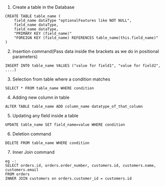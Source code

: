 1. Create a table in the Database

```
CREATE TABLE table_name (
    field_name dataType "optionalFeatures like NOT NULL",
    field_name dataType,
    field_name dataType,
    "PRIMARY KEY (field_name)"
    "FOREIGN KEY (field_name) REFERENCES table_name(this.field_name)"
)
```

2. Insertion command(Pass data inside the brackets as we do in positional parameters)

```
INSERT INTO table_name VALUES ("value for field1", "value for field2", ....)
```

3. Selection from table where a condition matches

```
SELECT * FROM table_name WHERE condition
```

4. Adding new column in table

```
ALTER TABLE table_name ADD column_name datatype_of_that_column
```

5.  Updating any field inside a table

```
UPDATE table_name SET field_name=value WHERE condition
```

6. Deletion command

```
DELETE FROM table_name WHERE condition
```

7. Inner Join command

```
eg -:
SELECT orders.id, orders.order_number, customers.id, customers.name, customers.email
FROM orders
INNER JOIN customers on orders.customer_id = customers.id
```

